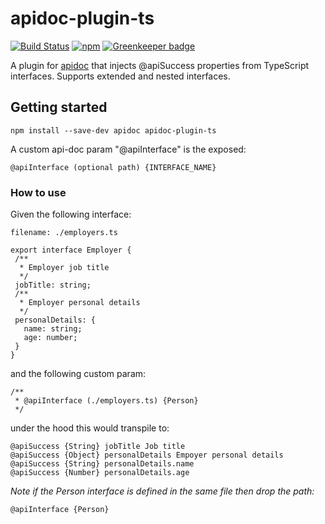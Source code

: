# apidoc-plugin-ts

[![Build Status](https://travis-ci.org/tgreyuk/apidoc-plugin-ts.svg?branch=master)](https://travis-ci.org/tgreyuk/typedoc-plugin-markdown)
[![npm](https://img.shields.io/npm/v/apidoc-plugin-ts.svg)](https://www.npmjs.com/package/typedoc-plugin-markdown)
[![Greenkeeper badge](https://badges.greenkeeper.io/tgreyuk/apidoc-plugin-ts.svg)](https://greenkeeper.io/)

A plugin for [apidoc](https://www.npmjs.com/package/apidoc) that injects @apiSuccess properties from TypeScript interfaces.
Supports extended and nested interfaces.

## Getting started

```
npm install --save-dev apidoc apidoc-plugin-ts
```

A custom api-doc param "@apiInterface" is the exposed:

```
@apiInterface (optional path) {INTERFACE_NAME}
 ```



 ### How to use

Given the following interface:

 ```
filename: ./employers.ts

export interface Employer {
  /**
   * Employer job title
   */
  jobTitle: string;
  /**
   * Employer personal details
   */
  personalDetails: {
    name: string;
    age: number;
  }
}
```

and the following custom param:

```
/**
 * @apiInterface (./employers.ts) {Person}
 */
 ```

 under the hood this would transpile to:

 ```
 @apiSuccess {String} jobTitle Job title
 @apiSuccess {Object} personalDetails Empoyer personal details
 @apiSuccess {String} personalDetails.name 
 @apiSuccess {Number} personalDetails.age 
```

 *Note if the Person interface is defined in the same file then drop the path:*

 ```
 @apiInterface {Person}
  ```
